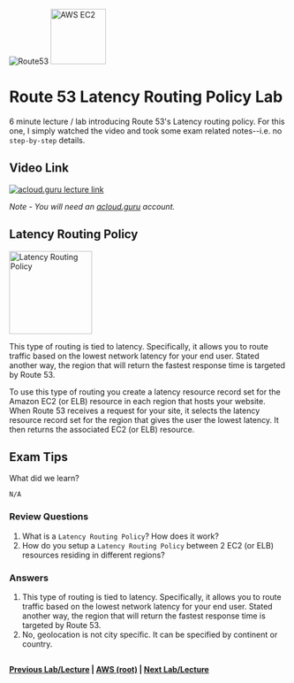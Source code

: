 ![Route53](https://i.imgur.com/vG67Qx0.png) <img src="https://i.imgur.com/9awJmtb.png" height="100" title="AWS EC2" />  


Route 53 Latency Routing Policy Lab
======

6 minute lecture / lab introducing Route 53's Latency routing policy. For this one, I simply watched the video 
and took some exam related notes--i.e. no `step-by-step` details.


## Video Link

[![acloud.guru lecture link](https://i.imgur.com/fB1JCZ0.png)](https://acloud.guru/course/aws-certified-solutions-architect-associate/learn/route53/1b1c993c-7f3b-da21-7c24-5f6c65165094/watch)

*Note - You will need an [acloud.guru](acloud.guru) account.*


## Latency Routing Policy


<img src="https://i.imgur.com/NLj9ncB.png" height="150" title="Latency Routing Policy" /> 


This type of routing is tied to latency.  Specifically, it allows you to route traffic based on the lowest network
latency for your end user. Stated another way, the region that will return the fastest response time is targeted by
Route 53. 

To use this type of routing you create a latency resource record set for the Amazon EC2 (or ELB) 
resource in each region that hosts your website. When Route 53 receives a request for your site, it selects the
latency resource record set for the region that gives the user the lowest latency. It then returns the associated
EC2 (or ELB) resource.  


## Exam Tips

What did we learn?

    N/A

### Review Questions

1. What is a `Latency Routing Policy`? How does it work?
2. How do you setup a `Latency Routing Policy` between 2 EC2 (or ELB) resources residing in different regions?


### Answers

1.  This type of routing is tied to latency.  Specifically, it allows you to route traffic based on the lowest network
    latency for your end user. Stated another way, the region that will return the fastest response time is targeted by
    Route 53. 
2.  No, geolocation is not city specific. It can be specified by continent or country.



## 

**[Previous Lab/Lecture](route53-weighted-routing-policy-lab.md) | [AWS (root)](../readme.adoc) | [Next Lab/Lecture](route53-failover-routing-policy-lab.md)**











